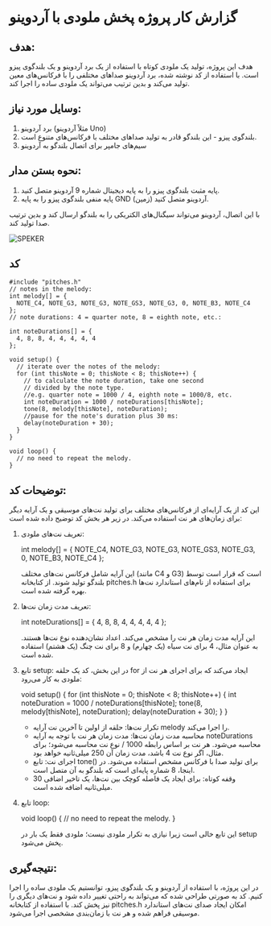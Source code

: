# گزارش کار پروژه پخش ملودی با آردوینو

## هدف:
هدف این پروژه، تولید یک ملودی کوتاه با استفاده از یک برد آردوینو و یک بلندگوی پیزو است. با استفاده از کد نوشته شده، برد آردوینو صداهای مختلفی را با فرکانس‌های معین تولید می‌کند و بدین ترتیب می‌تواند یک ملودی ساده را اجرا کند.

## وسایل مورد نیاز:
1. برد آردوینو (مثلاً آردوینو Uno)
2. بلندگوی پیزو - این بلندگو قادر به تولید صداهای مختلف با فرکانس‌های متنوع است.
3. سیم‌های جامپر برای اتصال بلندگو به آردوینو

## نحوه بستن مدار:
1. پایه مثبت بلندگوی پیزو را به پایه دیجیتال شماره 9 آردوینو متصل کنید.
2. پایه منفی بلندگوی پیزو را به پایه GND (زمین) آردوینو متصل کنید.
   
با این اتصال، آردوینو می‌تواند سیگنال‌های الکتریکی را به بلندگو ارسال کند و بدین ترتیب صدا تولید کند.

![SPEKER](https://github.com/user-attachments/assets/ca78c580-1498-4add-9416-97a323fdc78c)

 
## کد
```
#include "pitches.h"
// notes in the melody:
int melody[] = {
  NOTE_C4, NOTE_G3, NOTE_G3, NOTE_GS3, NOTE_G3, 0, NOTE_B3, NOTE_C4
};
// note durations: 4 = quarter note, 8 = eighth note, etc.:

int noteDurations[] = {
  4, 8, 8, 4, 4, 4, 4, 4
};

void setup() {
  // iterate over the notes of the melody:
  for (int thisNote = 0; thisNote < 8; thisNote++) {
    // to calculate the note duration, take one second
    // divided by the note type.
    //e.g. quarter note = 1000 / 4, eighth note = 1000/8, etc.
    int noteDuration = 1000 / noteDurations[thisNote];
    tone(8, melody[thisNote], noteDuration);
    //pause for the note's duration plus 30 ms:
    delay(noteDuration + 30);
  }
}

void loop() {
  // no need to repeat the melody.
}
```
## توضیحات کد:

این کد از یک آرایه‌ای از فرکانس‌های مختلف برای تولید نت‌های موسیقی و یک آرایه دیگر برای زمان‌های هر نت استفاده می‌کند. در زیر هر بخش کد توضیح داده شده است:

1. تعریف نت‌های ملودی:
  
   int melody[] = { NOTE_C4, NOTE_G3, NOTE_G3, NOTE_GS3, NOTE_G3, 0, NOTE_B3, NOTE_C4 };
   
   این آرایه شامل فرکانس نت‌های مختلف (مانند C4 و G3) است که قرار است توسط بلندگو تولید شوند. از کتابخانه pitches.h برای استفاده از نام‌های استاندارد نت‌ها بهره گرفته شده است.

2. تعریف مدت زمان نت‌ها:
  
   int noteDurations[] = { 4, 8, 8, 4, 4, 4, 4, 4 };
   
   این آرایه مدت زمان هر نت را مشخص می‌کند. اعداد نشان‌دهنده نوع نت‌ها هستند. به عنوان مثال، 4 برای نت سیاه (یک چهارم) و 8 برای نت چنگ (یک هشتم) استفاده شده است.

3. تابع setup:
   در این بخش، کد یک حلقه for ایجاد می‌کند که برای اجرای هر نت از ملودی به کار می‌رود:
  
   void setup() {
     for (int thisNote = 0; thisNote < 8; thisNote++) {
       int noteDuration = 1000 / noteDurations[thisNote];
       tone(8, melody[thisNote], noteDuration);
       delay(noteDuration + 30);
     }
   }
   
   - تکرار نت‌ها: حلقه از اولین تا آخرین نت آرایه melody را اجرا می‌کند.
   - محاسبه مدت زمان نت‌ها: مدت زمان هر نت با توجه به آرایه noteDurations محاسبه می‌شود. هر نت بر اساس رابطه 1000 / نوع نت محاسبه می‌شود؛ برای مثال، اگر نوع نت 4 باشد، مدت زمان آن 250 میلی‌ثانیه خواهد بود.
   - اجرای نت: تابع tone() برای تولید صدا با فرکانس مشخص استفاده می‌شود. در اینجا، 8 شماره پایه‌ای است که بلندگو به آن متصل است.
   - وقفه کوتاه: برای ایجاد یک فاصله کوچک بین نت‌ها، یک تاخیر اضافی 30 میلی‌ثانیه اضافه شده است.

4. تابع loop:
  
   void loop() {
     // no need to repeat the melody.
   }
   
   این تابع خالی است زیرا نیازی به تکرار ملودی نیست؛ ملودی فقط یک بار در setup پخش می‌شود.

## نتیجه‌گیری:
در این پروژه، با استفاده از آردوینو و یک بلندگوی پیزو، توانستیم یک ملودی ساده را اجرا کنیم. کد به صورتی طراحی شده که می‌تواند به راحتی تغییر داده شود و نت‌های دیگری را نیز پخش کند. با استفاده از کتابخانه pitches.h امکان ایجاد صدای نت‌های استاندارد موسیقی فراهم شده و هر نت با زمان‌بندی مشخصی اجرا می‌شود.
